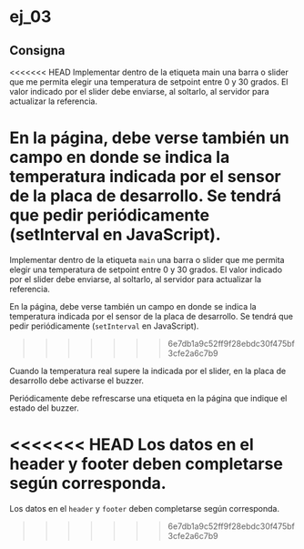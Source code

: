 # ej_03

## Consigna

<<<<<<< HEAD
Implementar dentro de la etiqueta main una barra o slider que me permita elegir una temperatura de setpoint entre 0 y 30 grados. El valor indicado por el slider debe enviarse, al soltarlo, al servidor para actualizar la referencia.

En la página, debe verse también un campo en donde se indica la temperatura indicada por el sensor de la placa de desarrollo. Se tendrá que pedir periódicamente (setInterval en JavaScript).
=======
Implementar dentro de la etiqueta `main` una barra o slider que me permita elegir una temperatura de setpoint entre 0 y 30 grados. El valor indicado por el slider debe enviarse, al soltarlo, al servidor para actualizar la referencia.

En la página, debe verse también un campo en donde se indica la temperatura indicada por el sensor de la placa de desarrollo. Se tendrá que pedir periódicamente (`setInterval` en JavaScript).
>>>>>>> 6e7db1a9c52ff9f28ebdc30f475bf3cfe2a6c7b9

Cuando la temperatura real supere la indicada por el slider, en la placa de desarrollo debe activarse el buzzer.

Periódicamente debe refrescarse una etiqueta en la página que indique el estado del buzzer.

<<<<<<< HEAD
Los datos en el header y footer deben completarse según corresponda.
=======
Los datos en el `header` y `footer` deben completarse según corresponda.
>>>>>>> 6e7db1a9c52ff9f28ebdc30f475bf3cfe2a6c7b9
